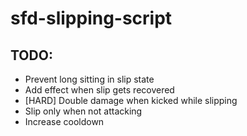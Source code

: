 # sfd-slipping-script

## TODO:
- Prevent long sitting in slip state
- Add effect when slip gets recovered
- [HARD] Double damage when kicked while slipping
- Slip only when not attacking
- Increase cooldown